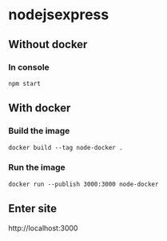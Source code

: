 # nodejsexpress
## Without docker
### In console
```
npm start
```
## With docker
### Build the image
```
docker build --tag node-docker .
```
### Run the image
```
docker run --publish 3000:3000 node-docker
```
## Enter site
http://localhost:3000

